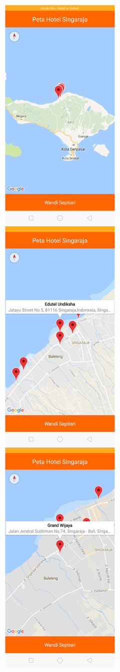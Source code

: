 <img src="https://github.com/1615051001/Maps-Mobile/blob/master/Screenshot_2018-05-26-22-24-02-46.png" width="350"/>
<img src="https://github.com/1615051001/Maps-Mobile/blob/master/Screenshot_2018-05-26-22-24-31-38.png" width="350"/>
<img src="https://github.com/1615051001/Maps-Mobile/blob/master/Screenshot_2018-05-26-22-24-40-75.png" width="350"/>
